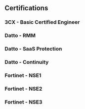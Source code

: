 ## Certifications

### 3CX - Basic Certified Engineer
### Datto - RMM
### Datto - SaaS Protection
### Datto - Continuity
### Fortinet - NSE1
### Fortinet - NSE2
### Fortinet - NSE3

